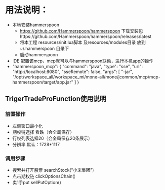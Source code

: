 


# 用法说明：
- 本地安装hammerspoon
  - https://github.com/Hammerspoon/hammerspoon 下载安装包https://github.com/Hammerspoon/hammerspoon/releases/latest
  - 将本工程 resources/init.lua脚本 及resources/modules目录 放到 ~/.hammerspoon 目录下
  - 启动hammerspoon
- IDE 配置该mcp，mcp就可以与hammerspoon联动，进行本机app的操作
- 
  "hammerspoon_mcp": {
  "command": "java",
  "type": "sse",
  "url": "http://localhost:8080",
  "sseRemote": false,
  "args": [
  "-jar",
  "/opt/workspace_all/workspace_mi/mone-all/mone/jcommon/mcp/mcp-hammerspoon/target/app.jar"
  ]
  }

## TrigerTradeProFunction使用说明
### 前置操作
- 左侧窗口最小化
- 期权链选择 看跌（会全局保存）
- 行权列表选择20（会全局保存20条展示）
- 分辨率 默认：1728*1117

### 调用步骤
- 搜索并打开股票 searchStock("小米集团")
- 点击期权链 clickOptionsChain()
- 卖1手put sellPutOption()



